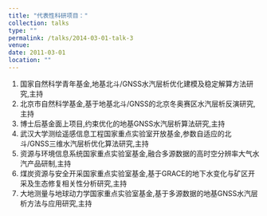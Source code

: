 ```yaml
---
title: "代表性科研项目："
collection: talks
type: ""
permalink: /talks/2014-03-01-talk-3
venue: 
date: 2011-03-01
location: ""
---
```

1.	国家自然科学青年基金,地基北斗/GNSS水汽层析优化建模及稳定解算方法研究,主持                                                                                
2.	北京市自然科学基金,基于地基北斗/GNSS的北京冬奥赛区水汽层析反演研究,主持                                                                                
3.	博士后基金面上项目,约束优化的地基GNSS水汽层析算法研究,主持                                                                                
4.	武汉大学测绘遥感信息工程国家重点实验室开放基金,参数自适应的北斗/GNSS三维水汽层析优化算法研究,主持                                                                                
5.	资源与环境信息系统国家重点实验室基金,融合多源数据的高时空分辨率大气水汽产品研制,主持                                                                                
6.	煤炭资源与安全开采国家重点实验室基金,基于GRACE的地下水变化与矿区开采及生态修复相关性分析研究,主持                                                                                 
7.	大地测量与地球动力学国家重点实验室基金,基于多源数据的地基GNSS水汽层析方法与应用研究,主持          
         

